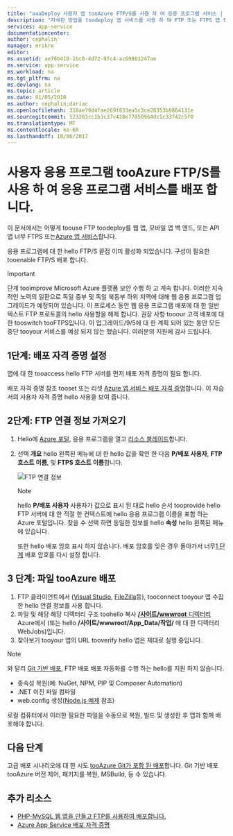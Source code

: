 ```yaml
---
title: "aaaDeploy 사용자 앱 tooAzure FTP/S를 사용 하 여 응용 프로그램 서비스 | Microsoft Docs"
description: "자세한 방법을 toodeploy 앱 서비스를 사용 하 여 FTP 또는 FTPS 앱 tooAzure 프로그램."
services: app-service
documentationcenter: 
author: cephalin
manager: erikre
editor: 
ms.assetid: ae78b410-1bc0-4d72-8fc4-ac69801247ae
ms.service: app-service
ms.workload: na
ms.tgt_pltfrm: na
ms.devlang: na
ms.topic: article
ms.date: 01/05/2016
ms.author: cephalin;dariac
ms.openlocfilehash: 318ae79d4fae269f853ea5c3ce28353b0864131e
ms.sourcegitcommit: 523283cc1b3c37c428e77850964dc1c33742c5f0
ms.translationtype: MT
ms.contentlocale: ko-KR
ms.lasthandoff: 10/06/2017
---
```

# <a name="deploy-your-app-tooazure-app-service-using-ftps"></a>사용자 응용 프로그램 tooAzure FTP/S를 사용 하 여 응용 프로그램 서비스를 배포 합니다.

이 문서에서는 어떻게 toouse FTP toodeploy를 웹 앱, 모바일 앱 백 엔드, 또는 API 앱 너무 FTPS 또는[Azure 앱 서비스](http://go.microsoft.com/fwlink/?LinkId=529714)합니다.

응용 프로그램에 대 한 hello FTP/S 끝점 이미 활성화 되었습니다. 구성이 필요한 tooenable FTP/S 배포 합니다.

> [!IMPORTANT]
> 단계 tooimprove Microsoft Azure 플랫폼 보안 수행 하 고 계속 합니다. 이러한 지속적인 노력의 일환으로 독일 중부 및 독일 북동부 하위 지역에 대해 웹 응용 프로그램 업그레이드가 예정되어 있습니다. 이 프로세스 동안 웹 응용 프로그램 배포에 대 한 일반 텍스트 FTP 프로토콜의 hello 사용할을 해제 합니다. 권장 사항 tooour 고객 배포에 대 한 tooswitch tooFTPS입니다. 이 업그레이드/9/5에 대 한 계획 되어 있는 동안 모든 중단 tooyour 서비스를 예상 되지 않는 했습니다. 여러분의 지원에 감사 드립니다.

<a name="step1"></a>
## <a name="step-1-set-deployment-credentials"></a>1단계: 배포 자격 증명 설정

앱에 대 한 tooaccess hello FTP 서버를 먼저 배포 자격 증명이 필요 합니다. 

배포 자격 증명 참조 tooset 또는 리셋 [Azure 앱 서비스 배포 자격 증명](app-service-deployment-credentials.md)합니다. 이 자습서의 사용자 자격 증명 hello 사용을 보여 줍니다.

## <a name="step-2-get-ftp-connection-information"></a>2단계: FTP 연결 정보 가져오기

1. Hello에 [Azure 포털](https://portal.azure.com), 응용 프로그램을 열고 [리소스 블레이드](../azure-resource-manager/resource-group-portal.md#manage-resources)합니다.
2. 선택 **개요** hello 왼쪽된 메뉴에 대 한 hello 값을 확인 한 다음 **P/배포 사용자**, **FTP 호스트 이름**, 및 **FTPS 호스트 이름**합니다. 

    ![FTP 연결 정보](./media/web-sites-deploy/FTP-Connection-Info.PNG)

    > [!NOTE]
    > hello **P/배포 사용자** 사용자가 값으로 표시 된 대로 hello 순서 tooprovide hello FTP 서버에 대 한 적절 한 컨텍스트에 hello 응용 프로그램 이름을 포함 하는 Azure 포털입니다.
    > 찾을 수 선택 하면 동일한 정보를 hello **속성** hello 왼쪽된 메뉴에 있습니다. 
    >
    > 또한 hello 배포 암호 표시 하지 않습니다. 배포 암호를 잊은 경우 돌아가서 너무[1 단계](#step1) 배포 암호를 다시 설정 합니다.
    >
    >

## <a name="step-3-deploy-files-tooazure"></a>3 단계: 파일 tooAzure 배포

1. FTP 클라이언트에서 ([Visual Studio](https://www.visualstudio.com/vs/community/), [FileZilla](https://filezilla-project.org/download.php?type=client)등), tooconnect tooyour 앱 수집한 hello 연결 정보를 사용 합니다.
3. 파일 및 해당 해당 디렉터리 구조 toohello 복사 [ **/사이트/wwwroot** 디렉터리](https://github.com/projectkudu/kudu/wiki/File-structure-on-azure) Azure에서 (또는 hello **/사이트/wwwroot/App_Data/작업/** 에 대 한 디렉터리 WebJobs)입니다.
4. 찾아보기 tooyour 앱의 URL tooverify hello 앱은 제대로 실행 중입니다. 

> [!NOTE] 
> 와 달리 [Git 기반 배포](app-service-deploy-local-git.md), FTP 배포 배포 자동화를 수행 하는 hello를 지원 하지 않습니다. 
>
> - 종속성 복원(예: NuGet, NPM, PIP 및 Composer Automation)
> - .NET 이진 파일 컴파일
> - web.config 생성([Node.js 예제](https://github.com/projectkudu/kudu/wiki/Using-a-custom-web.config-for-Node-apps) 참조)
> 
> 로컬 컴퓨터에서 이러한 필요한 파일을 수동으로 복원, 빌드 및 생성한 후 앱과 함께 배포해야 합니다.
>
>

## <a name="next-steps"></a>다음 단계

고급 배포 시나리오에 대 한 시도 [tooAzure Git가 포함 된 배포](app-service-deploy-local-git.md)합니다. Git 기반 배포 tooAzure 버전 제어, 패키지를 복원, MSBuild, 등 수 있습니다.

## <a name="more-resources"></a>추가 리소스

* [PHP-MySQL 웹 앱을 만들고 FTP를 사용하여 배포합니다.](web-sites-php-mysql-deploy-use-ftp.md)
* [Azure App Service 배포 자격 증명](app-service-deploy-ftp.md)
